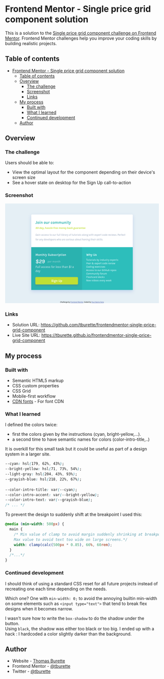 # Frontend Mentor - Single price grid component solution

This is a solution to the [Single price grid component challenge on Frontend Mentor](https://www.frontendmentor.io/challenges/single-price-grid-component-5ce41129d0ff452fec5abbbc). Frontend Mentor challenges help you improve your coding skills by building realistic projects. 

## Table of contents

- [Frontend Mentor - Single price grid component solution](#frontend-mentor---single-price-grid-component-solution)
  - [Table of contents](#table-of-contents)
  - [Overview](#overview)
    - [The challenge](#the-challenge)
    - [Screenshot](#screenshot)
    - [Links](#links)
  - [My process](#my-process)
    - [Built with](#built-with)
    - [What I learned](#what-i-learned)
    - [Continued development](#continued-development)
  - [Author](#author)


## Overview

### The challenge

Users should be able to:

- View the optimal layout for the component depending on their device's screen size
- See a hover state on desktop for the Sign Up call-to-action

### Screenshot

![](./screenshot.png)


### Links
- Solution URL: https://github.com/tburette/frontendmentor-single-price-grid-component
- Live Site URL: https://tburette.github.io/frontendmentor-single-price-grid-component

## My process

### Built with

- Semantic HTML5 markup
- CSS custom properties
- CSS Grid
- Mobile-first workflow
- [CDN fonts](https://www.cdnfonts.com/) - For font CDN

### What I learned

I defined the colors twice: 
- first the colors given by the instructions (cyan, bright-yellow,...).
- a second time to have semantic names for colors (color-intro-title,..)

It is overkill for this small task but it could be useful as part of a 
design system in a larger site.

```css
--cyan: hsl(179, 62%, 43%);
--bright-yellow: hsl(71, 73%, 54%);
--light-gray: hsl(204, 43%, 93%);
--grayish-blue: hsl(218, 22%, 67%);

--color-intro-title: var(--cyan);
--color-intro-accent: var(--bright-yellow);
--color-intro-text: var(--grayish-blue);
/* ... */
```

To prevent the design to suddenly shift at the breakpoint I used this:
```css
@media (min-width: 500px) {
  main {
    /* Min value of clamp to avoid margin suddenly shrinking at breakpoint.
    Max value to avoid text too wide on large screens.*/
    width: clamp(calc(500px * 0.85), 66%, 60rem);
  }
  /*...*/
}
```

### Continued development

I should think of using a standard CSS reset for all future projects 
instead of recreating one each time depending on the needs.

Which one? One with `min-width: 0;` to avoid the annoying builtin min-width
on some elements such as `<input type="text">` that tend to break 
flex designs when it becomes narrow.

I wasn't sure how to write the `box-shadow` to do the shadow under the button.  
Using `black`, the shadow was either too black or too big.  I ended up with
a hack : I hardcoded a color slightly darker than the background.


## Author

- Website - [Thomas Burette](http://thomasburette.com/)
- Frontend Mentor - [@tburette](https://www.frontendmentor.io/profile/tburette)
- Twitter - [@tburette](https://twitter.com/tburette)